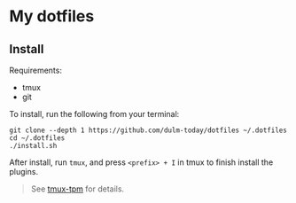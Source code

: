 # My dotfiles

## Install

Requirements:

* tmux
* git

To install, run the following from your terminal:

```shell
git clone --depth 1 https://github.com/dulm-today/dotfiles ~/.dotfiles
cd ~/.dotfiles
./install.sh
```

After install, run `tmux`, and press `<prefix> + I` in tmux to finish install the plugins.

> See [tmux-tpm](https://github.com/tmux-plugins/tpm) for details.
